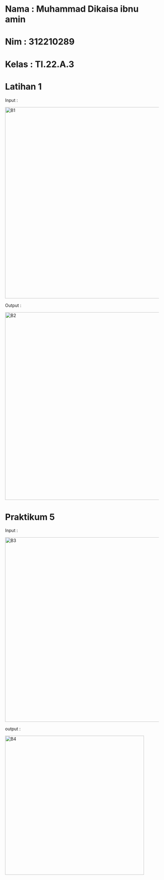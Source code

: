 # Nama : Muhammad Dikaisa ibnu amin
# Nim : 312210289
# Kelas : TI.22.A.3

# Latihan 1
Input : 

<img width="626" alt="B1" src="https://user-images.githubusercontent.com/115516378/203043438-a19e0880-218f-4ff6-9fc3-7c68775887f9.png">

Output : 

<img width="614" alt="B2" src="https://user-images.githubusercontent.com/115516378/203043504-aa1bdb9a-5287-4e04-b7b7-28120b35224e.png">

# Praktikum 5
Input :

<img width="604" alt="B3" src="https://user-images.githubusercontent.com/115516378/203043509-c0c1eaf9-3c7e-43b2-bdb8-facd8f035e74.png">

output : 

<img width="455" alt="B4" src="https://user-images.githubusercontent.com/115516378/203043519-2b125f6a-b474-4670-8c39-f7b839e76e56.png">

